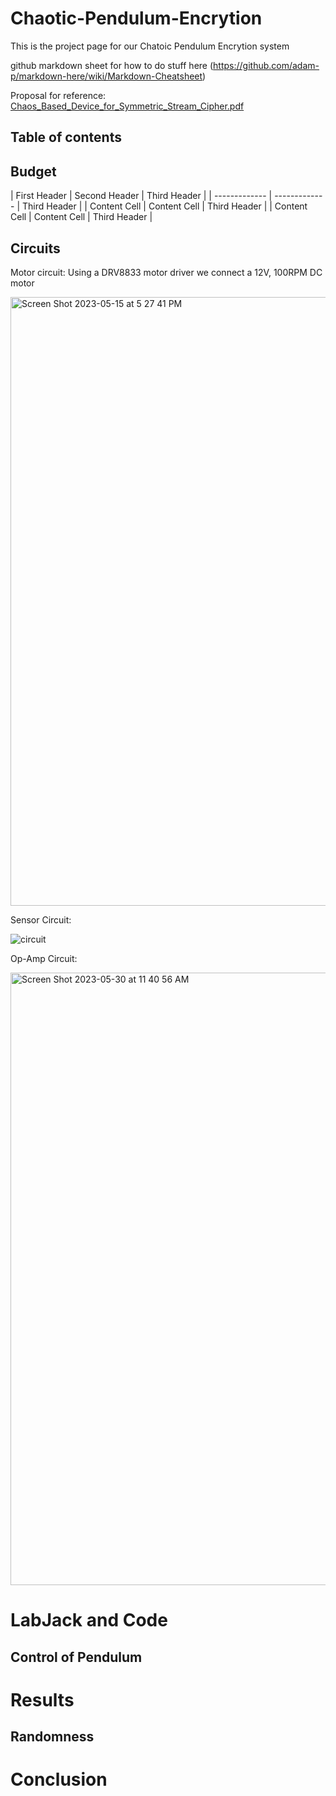 # Chaotic-Pendulum-Encrytion
This is the project page for our Chatoic Pendulum Encrytion system



github markdown sheet for how to do stuff here
(https://github.com/adam-p/markdown-here/wiki/Markdown-Cheatsheet)



Proposal for reference:
[Chaos_Based_Device_for_Symmetric_Stream_Cipher.pdf](https://github.com/vbodenstein/Chaotic-Pendulum-Encrytion/files/11482849/Chaos_Based_Device_for_Symmetric_Stream_Cipher.pdf)



## Table of contents


## Budget

| First Header  | Second Header | Third Header |
| ------------- | ------------- | Third Header |
| Content Cell  | Content Cell  | Third Header |
| Content Cell  | Content Cell  | Third Header |



## Circuits 

Motor circuit: Using a DRV8833 motor driver we connect a 12V, 100RPM DC motor

<img width="974" alt="Screen Shot 2023-05-15 at 5 27 41 PM" src="https://github.com/vbodenstein/Chaotic-Pendulum-Encrytion/assets/133536500/761e181d-c835-4561-83f3-1964c36d5877">



Sensor Circuit:

![circuit](https://github.com/vbodenstein/Chaotic-Pendulum-Encrytion/assets/133536500/f747b40a-b0e2-493b-96f8-a94cdae36696)


Op-Amp Circuit:

<img width="980" alt="Screen Shot 2023-05-30 at 11 40 56 AM" src="https://github.com/vbodenstein/Chaotic-Pendulum-Encrytion/assets/133536500/95555882-8c0f-4dd4-89f7-c37b6799e240">


# LabJack and Code




## Control of Pendulum





# Results





## Randomness 




# Conclusion
